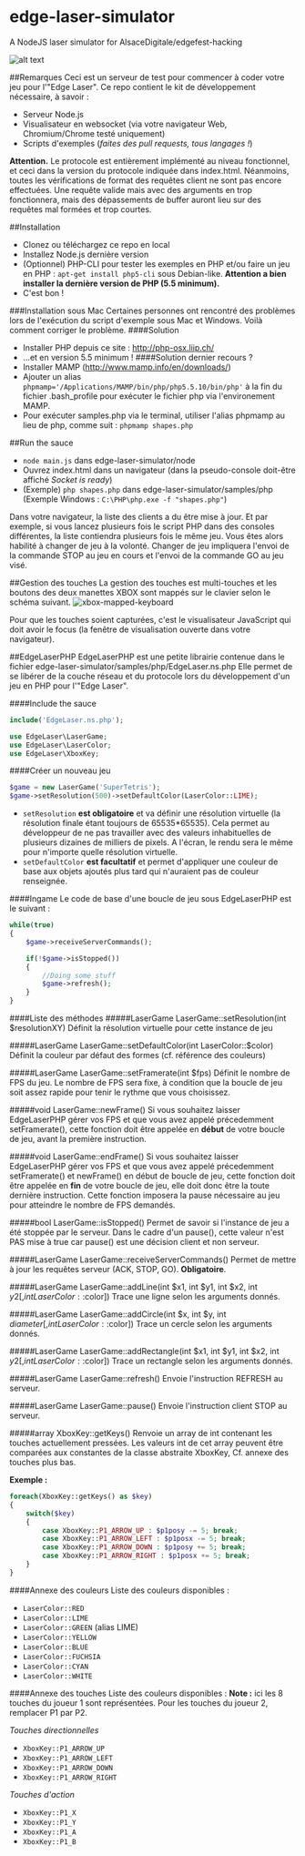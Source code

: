 edge-laser-simulator
====================

A NodeJS laser simulator for AlsaceDigitale/edgefest-hacking

![alt text](http://i.imgur.com/DaBKSIi.png "Demo")

##Remarques
Ceci est un serveur de test pour commencer à coder votre jeu pour l'"Edge Laser".
Ce repo contient le kit de développement nécessaire, à savoir :
* Serveur Node.js
* Visualisateur en websocket (via votre navigateur Web, Chromium/Chrome testé uniquement)
* Scripts d'exemples (_faites des pull requests, tous langages !_)

**Attention.** Le protocole est entièrement implémenté au niveau fonctionnel, et ceci dans la version du protocole indiquée dans index.html. Néanmoins, toutes les vérifications de format des requêtes client ne sont pas encore effectuées. Une requête valide mais avec des arguments en trop fonctionnera, mais des dépassements de buffer auront lieu sur des requêtes mal formées et trop courtes.

##Installation
* Clonez ou téléchargez ce repo en local
* Installez Node.js dernière version
* (Optionnel) PHP-CLI pour tester les exemples en PHP et/ou faire un jeu en PHP : `apt-get install php5-cli` sous Debian-like. **Attention a bien installer la dernière version de PHP (5.5 minimum).**
* C'est bon !

###Installation sous Mac
Certaines personnes ont rencontré des problèmes lors de l'exécution du script d'exemple sous Mac et Windows. Voilà comment corriger le problème.
####Solution
* Installer PHP depuis ce site : http://php-osx.liip.ch/
* ...et en version 5.5 minimum !
####Solution dernier recours ?
* Installer MAMP (http://www.mamp.info/en/downloads/)
* Ajouter un alias `phpmamp='/Applications/MAMP/bin/php/php5.5.10/bin/php'` à la fin du fichier .bash_profile pour exécuter le fichier php via l'environement MAMP.
* Pour exécuter samples.php via le terminal, utiliser l'alias phpmamp au lieu de php, comme suit : `phpmamp shapes.php`

##Run the sauce
* `node main.js` dans edge-laser-simulator/node
* Ouvrez index.html dans un navigateur (dans la pseudo-console doit-être affiché _Socket is ready_)
* (Exemple) `php shapes.php` dans edge-laser-simulator/samples/php (Exemple Windows : `C:\PHP\php.exe -f "shapes.php"`)

Dans votre navigateur, la liste des clients a du être mise à jour. Et par exemple, si vous lancez plusieurs fois le script PHP dans des consoles différentes, la liste contiendra plusieurs fois le même jeu. Vous êtes alors habilité à changer de jeu à la volonté.
Changer de jeu impliquera l'envoi de la commande STOP au jeu en cours et l'envoi de la commande GO au jeu visé.

##Gestion des touches
La gestion des touches est multi-touches et les boutons des deux manettes XBOX sont mappés sur le clavier selon le schéma suivant.
![xbox-mapped-keyboard](http://alembic-dev.com/dl/edgefest/kbd.png)

Pour que les touches soient capturées, c'est le visualisateur JavaScript qui doit avoir le focus (la fenêtre de visualisation ouverte dans votre navigateur).

##EdgeLaserPHP
EdgeLaserPHP est une petite librairie contenue dans le fichier edge-laser-simulator/samples/php/EdgeLaser.ns.php
Elle permet de se libérer de la couche réseau et du protocole lors du développement d'un jeu en PHP pour l'"Edge Laser".

####Include the sauce
```php
include('EdgeLaser.ns.php');

use EdgeLaser\LaserGame;
use EdgeLaser\LaserColor;
use EdgeLaser\XboxKey; 
```

####Créer un nouveau jeu
```php
$game = new LaserGame('SuperTetris');
$game->setResolution(500)->setDefaultColor(LaserColor::LIME);
```

* `setResolution` **est obligatoire** et va définir une résolution virtuelle (la résolution finale étant toujours de 65535*65535). Cela permet au développeur de ne pas travailler avec des valeurs inhabituelles de plusieurs dizaines de milliers de pixels. A l'écran, le rendu sera le même pour n'importe quelle résolution virtuelle.
* `setDefaultColor` **est facultatif** et permet d'appliquer une couleur de base aux objets ajoutés plus tard qui n'auraient pas de couleur renseignée.

####Ingame
Le code de base d'une boucle de jeu sous EdgeLaserPHP est le suivant :

```php
while(true)
{
	$game->receiveServerCommands();

	if(!$game->isStopped())
	{
		//Doing some stuff
		$game->refresh();
	}
}
```

####Liste des méthodes
#####LaserGame LaserGame::setResolution(int $resolutionXY)
Définit la résolution virtuelle pour cette instance de jeu

#####LaserGame LaserGame::setDefaultColor(int LaserColor::$color)
Définit la couleur par défaut des formes (cf. référence des couleurs)

#####LaserGame LaserGame::setFramerate(int $fps)
Définit le nombre de FPS du jeu. Le nombre de FPS sera fixe, à condition que la boucle de jeu soit assez rapide pour tenir le rythme que vous choisissez.

#####void LaserGame::newFrame()
Si vous souhaitez laisser EdgeLaserPHP gérer vos FPS et que vous avez appelé précedemment setFramerate(), cette fonction doit être appelée en **début** de votre boucle de jeu, avant la première instruction.

#####void LaserGame::endFrame()
Si vous souhaitez laisser EdgeLaserPHP gérer vos FPS et que vous avez appelé précedemment setFramerate() et newFrame() en début de boucle de jeu, cette fonction doit être appelée en **fin** de votre boucle de jeu, elle doit donc être la toute dernière instruction. Cette fonction imposera la pause nécessaire au jeu pour atteindre le nombre de FPS demandés.

#####bool LaserGame::isStopped()
Permet de savoir si l'instance de jeu a été stoppée par le serveur. Dans le cadre d'un pause(), cette valeur n'est PAS mise à true car pause() est une décision client et non serveur.

#####LaserGame LaserGame::receiveServerCommands()
Permet de mettre à jour les requêtes serveur (ACK, STOP, GO). **Obligatoire**.

#####LaserGame LaserGame::addLine(int $x1, int $y1, int $x2, int $y2 [, int LaserColor::$color])
Trace une ligne selon les arguments donnés.

#####LaserGame LaserGame::addCircle(int $x, int $y, int $diameter [, int LaserColor::$color])
Trace un cercle selon les arguments donnés.

#####LaserGame LaserGame::addRectangle(int $x1, int $y1, int $x2, int $y2 [, int LaserColor::$color])
Trace un rectangle selon les arguments donnés.

#####LaserGame LaserGame::refresh()
Envoie l'instruction REFRESH au serveur.

#####LaserGame LaserGame::pause()
Envoie l'instruction client STOP au serveur.

#####array XboxKey::getKeys()
Renvoie un array de int contenant les touches actuellement pressées.
Les valeurs int de cet array peuvent être comparées aux constantes de la classe abstraite XboxKey, Cf. annexe des touches plus bas.

**Exemple :**
```php
foreach(XboxKey::getKeys() as $key)
{
	switch($key)
	{
		case XboxKey::P1_ARROW_UP : $p1posy -= 5; break;
		case XboxKey::P1_ARROW_LEFT : $p1posx -= 5; break;
		case XboxKey::P1_ARROW_DOWN : $p1posy += 5; break;
		case XboxKey::P1_ARROW_RIGHT : $p1posx += 5; break;
	}
}
```


####Annexe des couleurs
Liste des couleurs disponibles :
* `LaserColor::RED`
* `LaserColor::LIME`
* `LaserColor::GREEN` (alias LIME)
* `LaserColor::YELLOW`
* `LaserColor::BLUE`
* `LaserColor::FUCHSIA`
* `LaserColor::CYAN`
* `LaserColor::WHITE`

####Annexe des touches
Liste des couleurs disponibles :
**Note :** ici les 8 touches du joueur 1 sont représentées. Pour les touches du joueur 2, remplacer P1 par P2.

*Touches directionnelles*
* `XboxKey::P1_ARROW_UP`
* `XboxKey::P1_ARROW_LEFT`
* `XboxKey::P1_ARROW_DOWN`
* `XboxKey::P1_ARROW_RIGHT`

*Touches d'action*
* `XboxKey::P1_X`
* `XboxKey::P1_Y`
* `XboxKey::P1_A`
* `XboxKey::P1_B`

